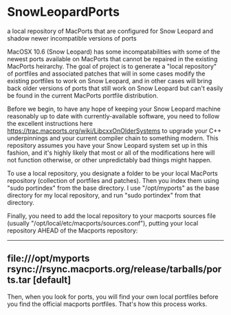 # SnowLeopardPorts
a local repository of MacPorts that are configured for Snow Leopard and shadow newer incompatible versions of ports

MacOSX 10.6 (Snow Leopard) has some incompatabilities with some of the newest ports available on MacPorts that cannot be repaired in the existing MacPorts heirarchy. The goal of project is to generate a "local repository" of portfiles and associated patches that will in some cases modify the existing portfiles to work on Snow Leopard, and in other cases will bring back older versions of ports that still work on Snow Leopard but can't easily be found in the current MacPorts portfile distribution.

Before we begin, to have any hope of keeping your Snow Leopard machine reasonably up to date with currently-available software, you need to follow the excellent instructions here <https://trac.macports.org/wiki/LibcxxOnOlderSystems> to upgrade your C++ underpinnings and your current compiler chain to something modern. This repository assumes you have your Snow Leopard system set up in this fashion, and it's highly likely that most or all of the modifications here will not function otherwise, or other unpredictably bad things might happen.


To use a local repository, you designate a folder to be your local MacPorts repository (collection of portfiles and patches). Then you index them using "sudo portindex" from the base directory. I use "/opt/myports" as the base directory for my local repository, and run "sudo portindex" from that directory.

Finally, you need to add the local repository to your macports sources file (usually "/opt/local/etc/macports/sources.conf"), putting your local repository AHEAD of the Macports repository:

-----
file:///opt/myports
rsync://rsync.macports.org/release/tarballs/ports.tar [default]
--------

Then, when you look for ports, you will find your own local portfiles before you find the official macports portfiles. That's how this process works.
